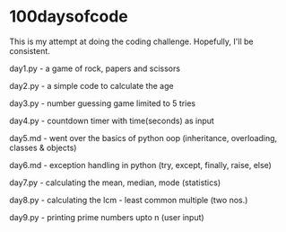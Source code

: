 # 100daysofcode
This is my attempt at doing the coding challenge. Hopefully, I'll be consistent.

day1.py - a game of rock, papers and scissors 

day2.py - a simple code to calculate the age

day3.py - number guessing game limited to 5 tries

day4.py - countdown timer with time(seconds) as input

day5.md - went over the basics of python oop (inheritance, overloading, classes & objects)

day6.md - exception handling in python (try, except, finally, raise, else)

day7.py - calculating the mean, median, mode (statistics)

day8.py - calculating the lcm - least common multiple (two nos.)

day9.py - printing prime numbers upto n (user input)